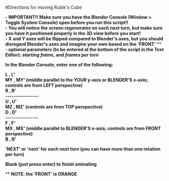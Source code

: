 #Directions for moving Rubik's Cube

**- IMPORTANT!! Make sure you have the Blender Console (Window > Toggle System Console) open before you run this script!!**  
**- You will notice the screen regenerates on each next turn, but make sure you have it positioned properly in the 3D view before you start!**  
**- X and Y axes will be flipped compared to Blender's axes, but you should disregard Blender's axes and imagine your own based on the 'FRONT'** **  
**- optional parameters (to be entered at the bottom of the script in the Text Editor): *starting frame*, and _frames per turn_**  

**In the Blender Console, enter one of the following:**  

**L , L'**  
**MY , MY'  (middle parallel to the YOUR y-axis or BLENDER'S x-axis; controls are from LEFT perspective)**  
**R , R'**  
**----------------**  
**U , U'**  
**MZ , MZ'  (controls are from TOP perspective)**  
**D , D'**  
**----------------**  
**F , F'**  
**MX , MX'  (middle parallel to BLENDER'S x-axis; controls are from FRONT perspective)**  
**B , B'** 

**'NEXT' or 'next' for each next turn (you can have more than one rotation per turn)**  

**Blank (just press enter) to finish animating**
  
** **NOTE: the 'FRONT' is ORANGE**  
